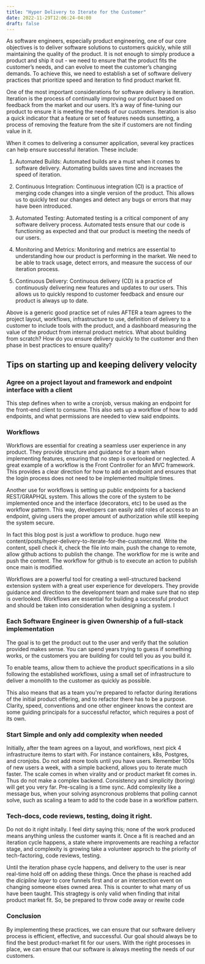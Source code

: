 ```yaml
---
title: "Hyper Delivery to Iterate for the Customer"
date: 2022-11-29T12:06:24-04:00
draft: false
---
```


As software engineers, especially product engineering, one of our core objectives is to deliver software solutions to customers quickly, while still maintaining the quality of the product. It is not enough to simply produce a product and ship it out - we need to ensure that the product fits the customer’s needs, and can evolve to meet the customer’s changing demands. To achieve this, we need to establish a set of software delivery practices that prioritize speed and iteration to find product market fit.


One of the most important considerations for software delivery is iteration. Iteration is the process of continually improving our product based on feedback from the market and our users. It’s a way of fine-tuning our product to ensure it is meeting the needs of our customers. Iteration is also a quick indicator that a feature or set of features needs sunsetting, a process of removing the feature from the site if customers are not finding value in it.

When it comes to delivering a consumer application, several key practices can help ensure successful iteration. These include:

1. Automated Builds: Automated builds are a must when it comes to software delivery. Automating builds saves time and increases the speed of iteration.

2. Continuous Integration: Continuous integration (CI) is a practice of merging code changes into a single version of the product. This allows us to quickly test our changes and detect any bugs or errors that may have been introduced.

3. Automated Testing: Automated testing is a critical component of any software delivery process. Automated tests ensure that our code is functioning as expected and that our product is meeting the needs of our users.

4. Monitoring and Metrics: Monitoring and metrics are essential to understanding how our product is performing in the market. We need to be able to track usage, detect errors, and measure the success of our iteration process.

5. Continuous Delivery: Continuous delivery (CD) is a practice of continuously delivering new features and updates to our users. This allows us to quickly respond to customer feedback and ensure our product is always up to date.

Above is a generic good practice set of rules AFTER a team agrees to the project layout, workflows, infrastructure to use, definition of delivery to a customer to include tools with the product, and a dashboard measuring the value of the product from internal product metrics. What about building from scratch? How do you ensure delivery quickly to the customer and then phase in best practices to ensure quality?


## Tips on starting up and keeping delivery velocity

### Agree on a project layout and framework and endpoint interface with a client

This step defines when to write a cronjob, versus making an endpoint for the front-end client to consume. This also sets up a workflow of how to add endpoints, and what permissions are needed to view said endpoints.

### Workflows

Workflows are essential for creating a seamless user experience in any product. They provide structure and guidance for a team when implementing features, ensuring that no step is overlooked or neglected. A great example of a workflow is the Front Controller for an MVC framework. This provides a clear direction for how to add an endpoint and ensures that the login process does not need to be implemented multiple times.

Another use for workflows is setting up public endpoints for a backend REST/GRAPHQL system. This allows the core of the system to be implemented once and the interface (decorators, etc) to be used as the workflow pattern. This way, developers can easily add roles of access to an endpoint, giving users the proper amount of authorization while still keeping the system secure.

In fact this blog post is just a workflow to produce. hugo new content/posts/hyper-delivery-to-iterate-for-the-customer.md. Write the content, spell check it, check the file into main, push the change to remote, allow github actions to publish the change. The workflow for me is write and push the content. The workflow for github is to execute an action to publish once main is modified.

Workflows are a powerful tool for creating a well-structured backend extension system with a great user experience for developers. They provide guidance and direction to the development team and make sure that no step is overlooked.  Workflows are essential for building a successful product and should be taken into consideration when designing a system. I

### Each Software Engineer is given Ownership of a full-stack implementation

The goal is to get the product out to the user and verify that the solution provided makes sense. You can spend years trying to guess if something works, or the customers you are building for could tell you as you build it.

To enable teams, allow them to achieve the product specifications in a silo following the established workflows, using a small set of infrastructure to deliver a monolith to the customer as quickly as possible.

This also means that as a team you're prepared to refactor during iterations of the initial product offering, and to refactor there has to be a purpose. Clarity, speed, conventions and one other engineer knows the context are some guiding principals for a successful refactor, which requires a post of its own.


### Start Simple and only add complexity when needed

Initially, after the team agrees on a layout, and workflows, next pick 4 infrastructure items to start with.  For instance containers, k8s, Postgres, and cronjobs. Do not add more tools until you have users.
Remember 100s of new users a week, with a simple backend, allows you to iterate much faster. The scale comes in when virality and or product market fit comes in. Thus do not make a complex backend. Consistency     and simplicity (boring) will get you very far. Pre-scaling is a time sync. Add complexity like a message bus, when your solving asyncronous problems that polling cannot solve, such as scaling a team to add to the code base in a workflow pattern.

### Tech-docs, code reviews, testing, doing it right.

Do not do it right initally.  I feel dirty saying this; none of the work produced means anything unless the customer wants it. Once a fit is reached and an iteration cycle happens, a state where improvements are reaching a refactor stage, and complexity is growing take a volunteer approch to the priority of tech-factoring, code reviews, testing.

Until the iteration phase cycle happens, and delivery to the user is near real-time hold off on adding these things. Once the phase is reached add the *dicipline layer* to core funnels first and or an intersection event on changing someone elses owned area. This is counter to what many of us have been taught. This stragtegy is only valid when finding that inital product market fit. So, be prepared to throw code away or rewite code

### Conclusion

By implementing these practices, we can ensure that our software delivery process is efficient, effective, and successful. Our goal should always be to find the best product-market fit for our users. With the right processes in place, we can ensure that our software is always meeting the needs of our customers.

